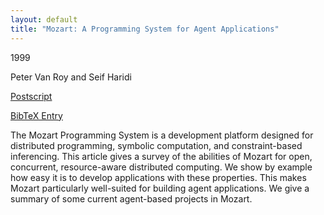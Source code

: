 ```yaml
---
layout: default
title: "Mozart: A Programming System for Agent Applications"
---
```



1999


Peter Van Roy and Seif Haridi



[Postscript](http://www.ps.uni-sb.de/PapersOz/Others/diplcl99.ps.gz)

[BibTeX Entry](http://www.ps.uni-sb.de/PapersOz/abstracts/diplcl99.bib)


The Mozart Programming System
is a development platform
designed for distributed programming,
symbolic computation, and constraint-based inferencing.
This article gives a survey of
the abilities of Mozart
for open, concurrent, resource-aware distributed computing.
We show by example how easy it is to
develop applications with these properties.
This makes Mozart particularly well-suited
for building agent applications.
We give a summary of some current
agent-based projects in Mozart.


